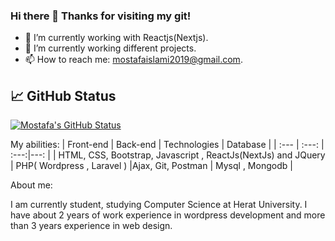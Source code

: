 ### Hi there 👋 Thanks for visiting my git!


- 🔭 I’m currently working with Reactjs(Nextjs).
- 🌱 I’m currently working different projects.
- 📫 How to reach me: mostafaislami2019@gmail.com.

## &#x1f4c8; GitHub Status 

<a href="https://github.com/Mostafa-Hussaini/Mostafa-Hussaini">
  <img align="center" src="https://github-readme-stats.vercel.app/api?username=Mostafa-Hussaini&show_icons=true&line_height=27&count_private=true&title_color=ffffff&text_color=c9cacc&icon_color=2bbc8a&bg_color=1d1f21" alt="Mostafa's GitHub Status" />
</a>

My abilities:
| Front-end | Back-end | Technologies |  Database |
| :---         |     :---:      | :---:|---: |
| HTML, CSS, Bootstrap, Javascript , ReactJs(NextJs) and JQuery   | PHP( Wordpress , Laravel )     |Ajax, Git, Postman    | Mysql , Mongodb |

About me:

I am currently student, studying Computer Science at Herat University. I have about 2 years of work experience in wordpress development and more than 3 years experience in web design.
